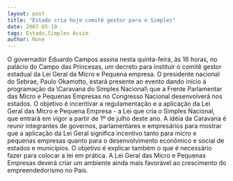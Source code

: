 ```yaml
---
layout: post
title: "Estado cria hoje comitê gestor para o Simples"
date: 2007-05-10
tags: Estado,Simples Assim
author: None
---
```

O governador Eduardo Campos assina nesta quinta-feira, &agrave;s 16 horas, no pal&aacute;cio do Campo das Princesas, um decreto para instituir o comit&ecirc; gestor estadual da Lei Geral da Micro e Pequena empresa. 
O presidente nacional do Sebrae, Paulo Okamotto, estar&aacute; presente ao evento dando in&iacute;cio &agrave; programa&ccedil;&atilde;o da \Caravana do Simples Nacional\ que a Frente Parlamentar das Micro e Pequenas Empresas no Congresso Nacional desenvolver&aacute; nos estados. 
O&nbsp;objetivo &eacute; incentivar a regulamenta&ccedil;&atilde;o e a aplica&ccedil;&atilde;o da Lei Geral das Micro e Pequena Empresa - a Lei que cria o Simples Nacional, que entrar&aacute; em vigor a partir de 1&ordm; de julho deste ano. 
A id&eacute;ia da Caravana &eacute; reunir integrantes de governos, parlamentares e empres&aacute;rios para mostrar que a aplica&ccedil;&atilde;o da Lei Geral significa incentivo tanto para micro e pequenas empresas quanto para o desenvolvimento econ&ocirc;mico e social de estados e munic&iacute;pios. O objetivo &eacute; explicar tamb&eacute;m o que &eacute; necess&aacute;rio fazer para colocar a lei em pr&aacute;tica. A Lei Geral das Micro e Pequenas Empresas dever&aacute; criar um ambiente ainda mais favor&aacute;vel ao crescimento do empreendedorismo no Pa&iacute;s. 